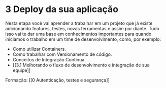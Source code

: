# 3 Deploy da sua aplicação
Nesta etapa você vai aprender a trabalhar em um projeto que já existe adicionando features, testes, novas ferramentas e assim por diante. Tudo isso vai te dar uma base em conhecimentos importantes para quando iniciamos o trabalho em um time de desenvolvimento, como, por exemplo:

- Como utilizar Containers.
- Como trabalhar com Versionamento de código.
- Conceitos de Integração Contínua.
- [[3.1 Melhorando o fluxo de desenvolvimento e integração de sua equipe]]


Formação: [[0 Autenticação, testes e segurança]]